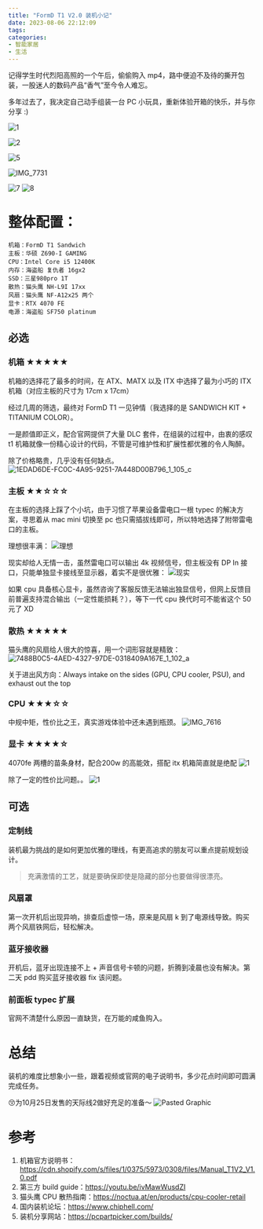 ```yaml
---
title: "FormD T1 V2.0 装机小记"
date: 2023-08-06 22:12:09
tags:
categories:
- 智能家居
- 生活
---
```


记得学生时代烈阳高照的一个午后，偷偷购入 mp4，路中便迫不及待的撕开包装，一股迷人的数码产品“香气”至今令人难忘。

多年过去了，我决定自己动手组装一台 PC 小玩具，重新体验开箱的快乐，并与你分享 :)

<!--more-->

![1](/images/blog/2021-09-04-jvm-note/1.png)


![2](/images/blog/2021-09-04-jvm-note/2.png)

![5](/images/blog/2021-09-04-jvm-note/5.png)

![IMG_7731](/images/blog/2021-09-04-jvm-note/IMG_7731.png)

![7](/images/blog/2021-09-04-jvm-note/7.png)
![8](/images/blog/2021-09-04-jvm-note/8.png)


# 整体配置：
```
机箱：FormD T1 Sandwich
主板：华硕 Z690-I GAMING 
CPU：Intel Core i5 12400K
内存：海盗船 复仇者 16gx2
SSD：三星980pro 1T
散热：猫头鹰 NH-L9I 17xx
风扇：猫头鹰 NF-A12x25 两个
显卡：RTX 4070 FE
电源：海盗船 SF750 platinum
```

## 必选
### 机箱 ★★★★★
机箱的选择花了最多的时间，在 ATX、MATX 以及 ITX 中选择了最为小巧的 ITX 机箱（对应主板的尺寸为 17cm x 17cm）

经过几周的筛选，最终对 FormD T1 一见钟情（我选择的是 SANDWICH KIT + TITANIUM COLOR）。

一是颜值即正义，配合官网提供了大量 DLC 套件，在组装的过程中，由衷的感叹 t1 机箱就像一份精心设计的代码，不管是可维护性和扩展性都优雅的令人陶醉。

除了价格略贵，几乎没有任何缺点。
![1EDAD6DE-FC0C-4A95-9251-7A448D00B796_1_105_c](/images/blog/2021-09-04-jvm-note/1EDAD6DE-FC0C-4A95-9251-7A448D00B796_1_105_c.jpeg)


### 主板 ★★☆☆☆
在主板的选择上踩了个小坑，由于习惯了苹果设备雷电口一根 typec 的解决方案，寻思着从 mac mini 切换至 pc 也只需插拔线即可，所以特地选择了附带雷电口的主板。

理想很丰满：
![理想](/images/blog/2021-09-04-jvm-note/%E7%90%86%E6%83%B3.svg)

现实却给人无情一击，虽然雷电口可以输出 4k 视频信号，但主板没有 DP In 接口，只能单独显卡接线至显示器，着实不是很优雅：
![现实](/images/blog/2021-09-04-jvm-note/%E7%8E%B0%E5%AE%9E.svg)

如果 cpu 具备核心显卡，虽然咨询了客服反馈无法输出独显信号，但网上反馈目前普遍支持混合输出（一定性能损耗？），等下一代 cpu 换代时可不能省这个 50 元了 XD

### 散热 ★★★★★
猫头鹰的风扇给人很大的惊喜，用一个词形容就是精致：
![7488B0C5-4AED-4327-97DE-0318409A167E_1_102_a](/images/blog/2021-09-04-jvm-note/7488B0C5-4AED-4327-97DE-0318409A167E_1_102_a.jpeg)

关于进出风方向：Always intake on the sides (GPU, CPU cooler, PSU), and exhaust out the top

### CPU ★★★☆☆
中规中矩，性价比之王，真实游戏体验中还未遇到瓶颈。
![IMG_7616](/images/blog/2021-09-04-jvm-note/IMG_7616.jpeg)

### 显卡 ★★★★☆
4070fe 两槽的苗条身材，配合200w 的高能效，搭配 itx 机箱简直就是绝配
![1](/images/blog/2021-09-04-jvm-note/1-2.png)

除了一定的性价比问题。。
![1](/images/blog/2021-09-04-jvm-note/1-1.png)


## 可选
### 定制线 
装机最为挑战的是如何更加优雅的理线，有更高追求的朋友可以重点提前规划设计。

> 充满激情的工艺，就是要确保即使是隐藏的部分也要做得很漂亮。

### 风扇罩
第一次开机后出现异响，排查后虚惊一场，原来是风扇 k 到了电源线导致。购买两个风扇铁网后，轻松解决。

### 蓝牙接收器
开机后，蓝牙出现连接不上 + 声音信号卡顿的问题，折腾到凌晨也没有解决。第二天 pdd 购买蓝牙接收器 fix 该问题。

### 前面板 typec 扩展 
官网不清楚什么原因一直缺货，在万能的咸鱼购入。

# 总结
装机的难度比想象小一些，跟着视频或官网的电子说明书，多少花点时间即可圆满完成任务。

😚为10月25日发售的天际线2做好充足的准备～
![Pasted Graphic](/images/blog/2021-09-04-jvm-note/Pasted%20Graphic.png)


# 参考

1. 机箱官方说明书：https://cdn.shopify.com/s/files/1/0375/5973/0308/files/Manual_T1V2_V1.0.pdf
2. 第三方 build guide：https://youtu.be/ivMawWusdZI
3. 猫头鹰 CPU 散热指南：https://noctua.at/en/products/cpu-cooler-retail
4. 国内装机论坛：https://www.chiphell.com/
5. 装机分享网站：https://pcpartpicker.com/builds/